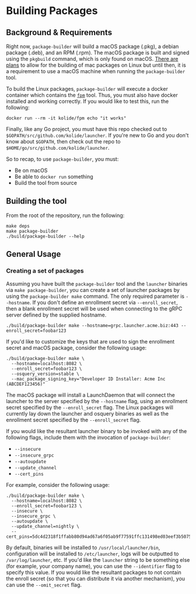 # Building Packages

## Background & Requirements

Right now, `package-builder` will build a macOS package (.pkg), a debian package (.deb), and an RPM (.rpm). The macOS package is built and signed using the `pkgbuild` command, which is only found on macOS. [There are plans](https://github.com/kolide/launcher/issues/188) to allow for the building of mac packages on Linux but until then, it is a requirement to use a macOS machine when running the `package-builder` tool.

To build the Linux packages, `package-builder` will execute a docker container which contains the [`fpm`](https://github.com/jordansissel/fpm) tool. Thus, you must also have docker installed and working correctly. If you would like to test this, run the following:

```
docker run --rm -it kolide/fpm echo "it works"
```

Finally, like any Go project, you must have this repo checked out to `$GOPATH/src/github.com/kolide/launcher`. If you're new to Go and you don't know about `$GOPATH`, then check out the repo to `$HOME/go/src/github.com/kolide/launcher`.

So to recap, to use `package-builder`, you must:

- Be on macOS
- Be able to `docker run` something
- Build the tool from source

## Building the tool

From the root of the repository, run the following:

```
make deps
make package-builder
./build/package-builder --help
```

## General Usage

### Creating a set of packages

Assuming you have built the `package-builder` tool and the `launcher` binaries via `make package-builder`, you can create a set of launcher packages by using the `package-builder make` command. The only required parameter is `--hostname`. If you don't define an enrollment secret via `--enroll_secret`, then a blank enrollment secret will be used when connecting to the gRPC server defined by the supplied hostname.

```
./build/package-builder make --hostname=grpc.launcher.acme.biz:443 --enroll_secret=foobar123
```

If you'd like to customize the keys that are used to sign the enrollment secret and macOS package, consider the following usage:

```
./build/package-builder make \
  --hostname=localhost:8082 \
  --enroll_secret=foobar123 \
  --osquery_version=stable \
  --mac_package_signing_key="Developer ID Installer: Acme Inc (ABCDEF123456)"
```

The macOS package will install a LaunchDaemon that will connect the launcher to the server specified by the `--hostname` flag, using an enrollment secret specified by the `--enroll_secret` flag. The Linux packages will currently lay down the launcher and osquery binaries as well as the enrollment secret specified by the `--enroll_secret` flag.

If you would like the resultant launcher binary to be invoked with any of the following flags, include them with the invocation of `package-builder`:

- `--insecure`
- `--insecure_grpc`
- `--autoupdate`
- `--update_channel`
- `--cert_pins`

For example, consider the following usage:

```
./build/package-builder make \
  --hostname=localhost:8082 \
  --enroll_secret=foobar123 \
  --insecure \
  --insecure_grpc \
  --autoupdate \
  --update_channel=nightly \
  --cert_pins=5dc4d2318f1ffabb80d94ad67a6f05ab9f77591ffc131498ed03eef3b5075281
```

By default, binaries will be installed to `/usr/local/launcher/bin`, configuration will be installed to `/etc/launcher`, logs will be outputted to `/var/log/launcher`, etc. If you'd like the `launcher` string to be something else (for example, your company name), you can use the `--identifier` flag to specify this value. If you would like the resultant packages to not contain the enroll secret (so that you can distribute it via another mechanism), you can use the `--omit_secret` flag.
